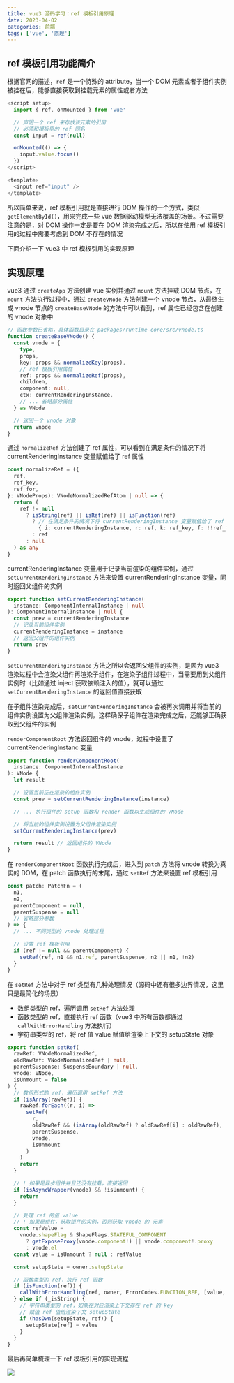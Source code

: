 ```yaml
---
title: vue3 源码学习：ref 模板引用原理
date: 2023-04-02
categories: 前端
tags: ['vue', '原理']
---
```


## ref 模板引用功能简介

根据官网的描述，`ref` 是一个特殊的 attribute，当一个 DOM 元素或者子组件实例被挂在后，能够直接获取到挂载元素的属性或者方法

```js
<script setup>
  import { ref, onMounted } from 'vue'

  // 声明一个 ref 来存放该元素的引用
  // 必须和模板里的 ref 同名
  const input = ref(null)

  onMounted(() => {
    input.value.focus()
  })
</script>

<template>
  <input ref="input" />
</template>
```

所以简单来说，ref 模板引用就是直接进行 DOM 操作的一个方式，类似 `getElementById()`，用来完成一些 vue 数据驱动模型无法覆盖的场景。不过需要注意的是，对 DOM 操作一定是要在 DOM 渲染完成之后，所以在使用 ref 模板引用的过程中需要考虑到 DOM 不存在的情况

下面介绍一下 vue3 中 ref 模板引用的实现原理

## 实现原理

vue3 通过 `createApp` 方法创建 vue 实例并通过 `mount` 方法挂载 DOM 节点，在 `mount` 方法执行过程中，通过 `createVNode` 方法创建一个 vnode 节点，从最终生成 vnode 节点的 `createBaseVNode` 的方法中可以看到，ref 属性已经包含在创建的 vnode 对象中

```ts
// 函数参数已省略，具体函数目录在 packages/runtime-core/src/vnode.ts
function createBaseVNode() {
  const vnode = {
    type,
    props,
    key: props && normalizeKey(props),
    // ref 模板引用属性
    ref: props && normalizeRef(props),
    children,
    component: null,
    ctx: currentRenderingInstance,
    // ... 省略部分属性
  } as VNode

  // 返回一个 vnode 对象
  return vnode
}
```

通过 `normalizeRef` 方法创建了 ref 属性，可以看到在满足条件的情况下将 currentRenderingInstance 变量赋值给了 ref 属性

```ts
const normalizeRef = ({
  ref,
  ref_key,
  ref_for,
}: VNodeProps): VNodeNormalizedRefAtom | null => {
  return (
    ref != null
      ? isString(ref) || isRef(ref) || isFunction(ref)
        ? // 在满足条件的情况下将 currentRenderingInstance 变量赋值给了 ref 属性
          { i: currentRenderingInstance, r: ref, k: ref_key, f: !!ref_for }
        : ref
      : null
  ) as any
}
```

currentRenderingInstance 变量用于记录当前渲染的组件实例，通过 `setCurrentRenderingInstance` 方法来设置 currentRenderingInstance 变量，同时返回父组件的实例

```ts
export function setCurrentRenderingInstance(
  instance: ComponentInternalInstance | null
): ComponentInternalInstance | null {
  const prev = currentRenderingInstance
  // 记录当前组件实例
  currentRenderingInstance = instance
  // 返回父组件的组件实例
  return prev
}
```

`setCurrentRenderingInstance` 方法之所以会返回父组件的实例，是因为 vue3 渲染过程中会渲染父组件再渲染子组件，在渲染子组件过程中，当需要用到父组件实例时（比如通过 inject 获取依赖注入的值），就可以通过 `setCurrentRenderingInstance` 的返回值直接获取

在子组件渲染完成后，`setCurrentRenderingInstance` 会被再次调用并将当前的组件实例设置为父组件渲染实例，这样确保子组件在渲染完成之后，还能够正确获取到父组件的实例

`renderComponentRoot` 方法返回组件的 vnode，过程中设置了 currentRenderingInstanc 变量

```ts
export function renderComponentRoot(
  instance: ComponentInternalInstance
): VNode {
  let result

  // 设置当前正在渲染的组件实例
  const prev = setCurrentRenderingInstance(instance)

  // ... 执行组件的 setup 函数和 render 函数以生成组件的 VNode

  // 将当前的组件实例设置为父组件渲染实例
  setCurrentRenderingInstance(prev)

  return result // 返回组件的 VNode
}
```

在 `renderComponentRoot` 函数执行完成后，进入到 `patch` 方法将 vnode 转换为真实的 DOM，在 patch 函数执行的末尾，通过 `setRef` 方法来设置 ref 模板引用

```ts
const patch: PatchFn = (
  n1,
  n2,
  parentComponent = null,
  parentSuspense = null
  // 省略部分参数
) => {
  // ... 不同类型的 vnode 处理过程

  // 设置 ref 模板引用
  if (ref != null && parentComponent) {
    setRef(ref, n1 && n1.ref, parentSuspense, n2 || n1, !n2)
  }
}
```

在 `setRef` 方法中对于 ref 类型有几种处理情况（源码中还有很多边界情况，这里只是最简化的场景）

- 数组类型的 ref，遍历调用 `setRef` 方法处理
- 函数类型的 ref，直接执行 ref 函数（vue3 中所有函数都通过 `callWithErrorHandling` 方法执行）
- 字符串类型的 ref，将 ref 值 value 赋值给渲染上下文的 setupState 对象

```ts
export function setRef(
  rawRef: VNodeNormalizedRef,
  oldRawRef: VNodeNormalizedRef | null,
  parentSuspense: SuspenseBoundary | null,
  vnode: VNode,
  isUnmount = false
) {
  // 数组形式的 ref，遍历调用 setRef 方法
  if (isArray(rawRef)) {
    rawRef.forEach((r, i) =>
      setRef(
        r,
        oldRawRef && (isArray(oldRawRef) ? oldRawRef[i] : oldRawRef),
        parentSuspense,
        vnode,
        isUnmount
      )
    )
    return
  }

  // ! 如果是异步组件并且还没有挂载，直接返回
  if (isAsyncWrapper(vnode) && !isUnmount) {
    return
  }

  // 处理 ref 的值 value
  // ! 如果是组件，获取组件的实例，否则获取 vnode 的 元素
  const refValue =
    vnode.shapeFlag & ShapeFlags.STATEFUL_COMPONENT
      ? getExposeProxy(vnode.component!) || vnode.component!.proxy
      : vnode.el
  const value = isUnmount ? null : refValue

  const setupState = owner.setupState

  // 函数类型的 ref，执行 ref 函数
  if (isFunction(ref)) {
    callWithErrorHandling(ref, owner, ErrorCodes.FUNCTION_REF, [value, refs])
  } else if (_isString) {
    // 字符串类型的 ref，如果在对应渲染上下文存在 ref 的 key
    // 赋值 ref 值给渲染下文 setupState
    if (hasOwn(setupState, ref)) {
      setupState[ref] = value
    }
  }
}
```

最后再简单梳理一下 ref 模板引用的实现流程

![](https://notesimgs.oss-cn-shanghai.aliyuncs.com/img/%E6%88%AA%E5%B1%8F2023-04-02%2015.09.59.png)
